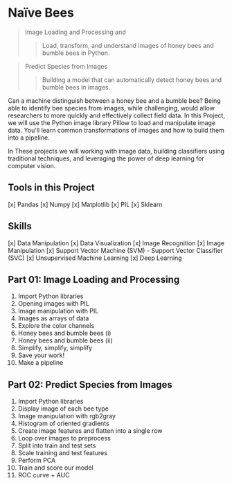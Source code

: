 # Naïve Bees
> Image Loading and Processing and 
>> Load, transform, and understand images of honey bees and bumble bees in Python.

> Predict Species from Images
>> Building a model that can automatically detect honey bees and bumble bees in images.

Can a machine distinguish between a honey bee and a bumble bee? Being able to identify bee species from images, while challenging, would allow researchers to more quickly and effectively collect field data. In this Project, we will use the Python image library Pillow to load and manipulate image data. You'll learn common transformations of images and how to build them into a pipeline.

In These projects we will working with image data, building classifiers using traditional techniques, and leveraging the power of deep learning for computer vision.

## Tools in this Project
[x] Pandas 
[x] Numpy
[x] Matplotlib
[x] PIL
[x] Sklearn

## Skills
[x] Data Manipulation
[x] Data Visualization
[x] Image Recognition
[x] Image Manipulation
[x] Support Vector Machine (SVM) - Support Vector Classifier (SVC)
[x] Unsupervised Machine Learning
[x] Deep Learning


## Part 01: Image Loading and Processing
1. Import Python libraries
2. Opening images with PIL
3. Image manipulation with PIL
4. Images as arrays of data
5. Explore the color channels
6. Honey bees and bumble bees (i)
7. Honey bees and bumble bees (ii)
8. Simplify, simplify, simplify
9. Save your work!
10. Make a pipeline

## Part 02: Predict Species from Images
1. Import Python libraries
2. Display image of each bee type
3. Image manipulation with rgb2gray
4. Histogram of oriented gradients
5. Create image features and flatten into a single row
6. Loop over images to preprocess
7. Split into train and test sets
8. Scale training and test features
9. Perform PCA
10. Train and score our model
11. ROC curve + AUC
